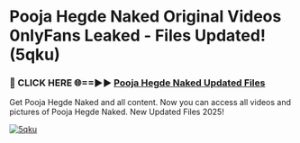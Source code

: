 # Pooja Hegde Naked Original Videos 0nlyFans Leaked - Files Updated! (5qku)

<h3>🔴 CLICK HERE 🌐==►► <a href="https://tinyurl.com/yckcrads" rel="nofollow">Pooja Hegde Naked Updated Files</a></h3>

Get Pooja Hegde Naked and all content. Now you can access all videos and pictures of Pooja Hegde Naked. New Updated Files 2025!

[![5qku](https://i.imgur.com/hpKpOFt.gif)](https://tinyurl.com/yckcrads)
